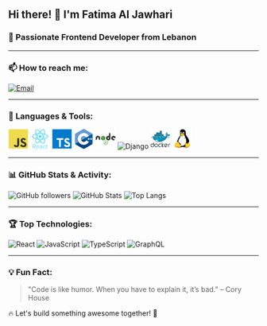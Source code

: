## Hi there! 👋 I'm **Fatima Al Jawhari**
### 🌟 Passionate Frontend Developer from Lebanon

---

### 📫 How to reach me:
[![Email](https://img.shields.io/badge/Email-fatimaibrahimaljawhari@gmail.com-red?style=flat-square&logo=gmail)](mailto:fatimaibrahimaljawhari@gmail.com)

---

### 🚀 Languages & Tools:

<p align="left">
  <img src="https://raw.githubusercontent.com/devicons/devicon/master/icons/javascript/javascript-original.svg" alt="JavaScript" width="40" height="40"/>
  <img src="https://raw.githubusercontent.com/devicons/devicon/master/icons/react/react-original-wordmark.svg" alt="React" width="40" height="40"/>
  <img src="https://raw.githubusercontent.com/devicons/devicon/master/icons/typescript/typescript-original.svg" alt="TypeScript" width="40" height="40"/>
  <img src="https://raw.githubusercontent.com/devicons/devicon/master/icons/cplusplus/cplusplus-original.svg" alt="C++" width="40" height="40"/>
  <img src="https://raw.githubusercontent.com/devicons/devicon/master/icons/nodejs/nodejs-original-wordmark.svg" alt="Node.js" width="40" height="40"/>
  <img src="https://cdn.worldvectorlogo.com/logos/django.svg" alt="Django" width="40" height="40"/>
  <img src="https://raw.githubusercontent.com/devicons/devicon/master/icons/docker/docker-original-wordmark.svg" alt="Docker" width="40" height="40"/>
  <img src="https://raw.githubusercontent.com/devicons/devicon/master/icons/linux/linux-original.svg" alt="Linux" width="40" height="40"/>
</p>

---

### 📊 GitHub Stats & Activity:

![GitHub followers](https://img.shields.io/github/followers/Fatima-Jawhari?style=for-the-badge&logo=github&logoColor=red)
![GitHub Stats](https://github-readme-stats.vercel.app/api?username=Fatima-Jawhari&show_icons=true&theme=radical)
![Top Langs](https://github-readme-stats.vercel.app/api/top-langs/?username=Fatima-Jawhari&layout=compact&theme=radical)

---

### 🏆 Top Technologies:

![React](https://img.shields.io/badge/React-61DBFB?style=for-the-badge&logo=react&logoColor=61DBFB&labelColor=black)
![JavaScript](https://img.shields.io/badge/JAVASCRIPT-yellow?style=for-the-badge&logo=JAVASCRIPT&logoColor=yellow&labelColor=black)
![TypeScript](https://img.shields.io/badge/TYPESCRIPT-blue?style=for-the-badge&logo=TYPESCRIPT&logoColor=blue&labelColor=black)
![GraphQL](https://img.shields.io/badge/GRAPHQL-E10098?style=for-the-badge&logo=GRAPHQL&logoColor=E10098&labelColor=black)

---

### 💡 Fun Fact:
> "Code is like humor. When you have to explain it, it’s bad." – Cory House

🔥 Let's build something awesome together! 🚀
